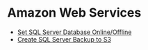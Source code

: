 # Amazon Web Services

- [Set SQL Server Database Online/Offline](sql-server-online-offline.md)
- [Create SQL Server Backup to S3](sql-server-backup-to-s3.md)
